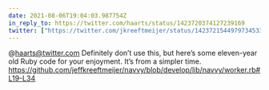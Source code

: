 ```yaml
---
date: 2021-08-06T19:04:03.987754Z
in_reply_to: https://twitter.com/haarts/status/1423720374127239169
twitter: ["https://twitter.com/jkreeftmeijer/status/1423721544979734533"]
---
```

@haarts@twitter.com Definitely don’t use this, but here’s some eleven-year old Ruby code for your enjoyment. It’s from a simpler time. https://github.com/jeffkreeftmeijer/navvy/blob/develop/lib/navvy/worker.rb#L19-L34
